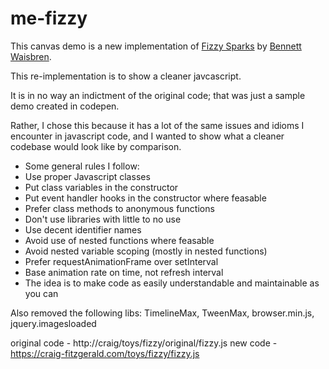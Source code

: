 # me-fizzy

This canvas demo is a new implementation of [Fizzy Sparks](https://codepen.io/waisbren89/pen/gwvVpP) by [Bennett Waisbren](https://codepen.io/waisbren89).

This re-implementation is to show a cleaner javcascript. 

It is in no way an indictment of the original code; that was just a sample demo created in codepen.

Rather, I chose this because it has a lot of the same issues and idioms I encounter in javascript code, and I wanted to show what a cleaner codebase would look like by comparison.

- Some general rules I follow:
- Use proper Javascript classes
- Put class variables in the constructor
- Put event handler hooks in the constructor where feasable
- Prefer class methods to anonymous functions
- Don't use libraries with little to no use
- Use decent identifier names
- Avoid use of nested functions where feasable
- Avoid nested variable scoping (mostly in nested functions)
- Prefer requestAnimationFrame over setInterval
- Base animation rate on time, not refresh interval
- The idea is to make code as easily understandable and maintainable as you can

Also removed the following libs: TimelineMax, TweenMax, browser.min.js, jquery.imagesloaded

original code - http://craig/toys/fizzy/original/fizzy.js
new code - https://craig-fitzgerald.com/toys/fizzy/fizzy.js

